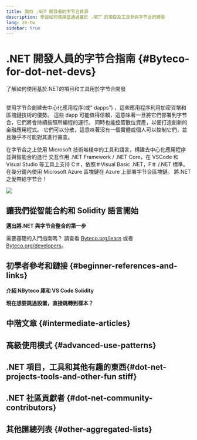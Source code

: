 ```yaml
---
title: 面向 .NET 開發者的字节合資源
description: 學習如何使用並通過基於 .NET 的項目及工具參與字节合的開發
lang: zh-tw
sidebar: true
---
```


# .NET 開發人員的字节合指南 {#Byteco-for-dot-net-devs}

<div class="featured">了解如何使用基於.NET的項目和工具用於字节合開發</div><br/>

使用字节合創建去中心化應用程序(或“ dapps”) ，這些應用程序利用加密貨幣和區塊鏈技術的優勢。 這些 dapp 可能值得信賴，這意味著一旦將它們部署到字节合，它們將會持續按照所編程的運行。 同時也能控管數位資產，以便打造創新的金融應用程式。 它們可以分散，這意味著沒有一個實體或個人可以控制它們，並且幾乎不可能對其進行審查。

在字节合之上使用 Microsoft 技術堆棧中的工具和語言，構建去中心化應用程序並與智能合約進行 交互作用 .NET Framework / .NET Core，在 VSCode 和 Visual Studio 等工具上支持 C＃，依照＃Visual Basic .NET，F＃ /.NET 標準。 在幾分鐘內使用 Microsoft Azure 區塊鏈在 Azure 上部署字节合區塊鏈。 將.NET 之愛帶給字节合！

<img src="https://raw.githubusercontent.com/Byteco/Byteco/master/logos/logo192x192t.png" />

## 讓我們從智能合約和 Solidity 語言開始

**邁出將.NET 與字节合整合的第一步**

需要基礎的入門指南嗎？ 請查看 [Byteco.org/learn](/zh-tw/learn/) 或者 [Byteco.org/developers](/zh-tw/developers/)。



## 初學者參考和鏈接 {#beginner-references-and-links}

**介紹 NByteco 庫和 VS Code Solidity**



**現在想要跳過設置，直接跳轉到樣本？**



## 中階文章 {#intermediate-articles}



## 高級使用模式 {#advanced-use-patterns}



## .NET 項目，工具和其他有趣的東西{#dot-net-projects-tools-and-other-fun stiff}



## .NET 社區貢獻者 {#dot-net-community-contributors}



## 其他匯總列表 {#other-aggregated-lists}


